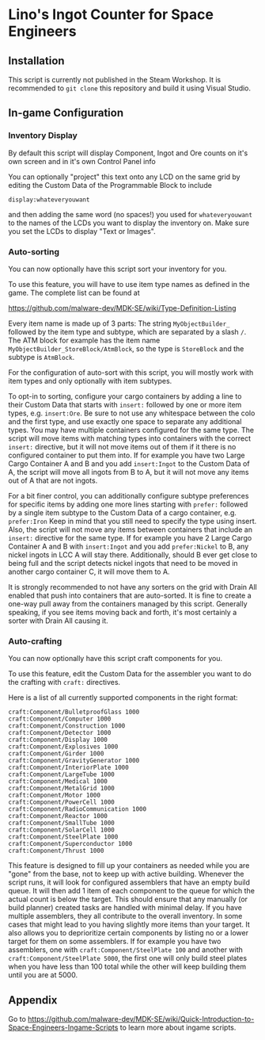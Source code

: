 # Lino's Ingot Counter for Space Engineers 

## Installation

This script is currently not published in the Steam Workshop.
It is recommended to `git clone` this repository and build it using Visual Studio. 

## In-game Configuration

### Inventory Display

By default this script will display Component, Ingot and Ore counts on it's own screen and in it's own Control Panel info

You can optionally "project" this text onto any LCD on the same grid by editing the Custom Data of the Programmable Block to include

`display:whateveryouwant`

and then adding the same word (no spaces!) you used for `whateveryouwant` to the names of the LCDs you want to display the inventory on.
Make sure you set the LCDs to display "Text or Images".

### Auto-sorting

You can now optionally have this script sort your inventory for you.

To use this feature, you will have to use item type names as defined in the game. The complete list can be found at 

https://github.com/malware-dev/MDK-SE/wiki/Type-Definition-Listing

Every item name is made up of 3 parts: The string `MyObjectBuilder_` followed by the item type and subtype,
which are separated by a slash `/`.
The ATM block for example has the item name `MyObjectBuilder_StoreBlock/AtmBlock`, so the type is `StoreBlock` and the subtype is `AtmBlock`.

For the configuration of auto-sort with this script, you will mostly work with item types and only optionally with item subtypes. 

To opt-in to sorting, configure your cargo containers by adding a line to their Custom Data that starts with `insert:`
followed by one or more item types, e.g. `insert:Ore`. Be sure to not use any whitespace between the colo and the first type,
and use exactly one space to separate any additional types. You may have multiple containers configured for the same type.
The script will move items with matching types into containers with the correct `insert:` directive, but it will not move items out
of them if it there is no configured container to put them into.
If for example you have two Large Cargo Container A and B and you add `insert:Ingot` to the Custom Data of A, the script will move all 
ingots from B to A, but it will not move any items out of A that are not ingots. 

For a bit finer control, you can additionally configure subtype preferences for specific items by adding one more lines starting with `prefer:`
followed by a single item subtype to the Custom Data of a cargo container, e.g. `prefer:Iron`
Keep in mind that you still need to specify the type using insert. Also, the script will not move any items between containers that
include an `insert:` directive for the same type.
If for example you have 2 Large Cargo Container A and B with `insert:Ingot` and you add `prefer:Nickel` to B,
any nickel ingots in LCC A will stay there. Additionally, should B ever get close to being full and the script detects nickel ingots
that need to be moved in another cargo container C, it will move them to A.

It is strongly recommended to not have any sorters on the grid with Drain All enabled that push into containers that are auto-sorted.
It is fine to create a one-way pull away from the containers managed by this script. 
Generally speaking, if you see items moving back and forth, it's most certainly a sorter with Drain All causing it.

### Auto-crafting

You can now optionally have this script craft components for you.

To use this feature, edit the Custom Data for the assembler you want to do the crafting with `craft:` directives.

Here is a list of all currently supported components in the right format:

```
craft:Component/BulletproofGlass 1000
craft:Component/Computer 1000
craft:Component/Construction 1000
craft:Component/Detector 1000
craft:Component/Display 1000
craft:Component/Explosives 1000
craft:Component/Girder 1000
craft:Component/GravityGenerator 1000
craft:Component/InteriorPlate 1000
craft:Component/LargeTube 1000
craft:Component/Medical 1000
craft:Component/MetalGrid 1000
craft:Component/Motor 1000
craft:Component/PowerCell 1000
craft:Component/RadioCommunication 1000
craft:Component/Reactor 1000
craft:Component/SmallTube 1000
craft:Component/SolarCell 1000
craft:Component/SteelPlate 1000
craft:Component/Superconductor 1000
craft:Component/Thrust 1000
```

This feature is designed to fill up your containers as needed while you are "gone" from the base, not to keep up with active building. 
Whenever the script runs, it will look for configured assemblers that have an empty build queue. It will then add 1 item of each component
to the queue for which the actual count is below the target.
This should ensure that any manually (or build planner) created tasks are handled with minimal delay. 
If you have multiple assemblers, they all contribute to the overall inventory. In some cases that might lead to you having
slightly more items than your target. It also allows you to deprioritize certain components by listing no or a lower target for them
on some assemblers. 
If for example you have two assemblers, one with `craft:Component/SteelPlate 100` and another with `craft:Component/SteelPlate 5000`,
the first one will only build steel plates when you have less than 100 total while the other will keep building them until you are at 5000.


## Appendix

Go to https://github.com/malware-dev/MDK-SE/wiki/Quick-Introduction-to-Space-Engineers-Ingame-Scripts to learn more about ingame scripts.